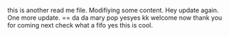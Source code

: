 this is another read me file. Modifiying some content. 
Hey update again. 
One more update. ==
da da 
mary pop
yesyes
kk
welcome now
thank you for coming 
next check
what a fifo 
yes this is cool. 
